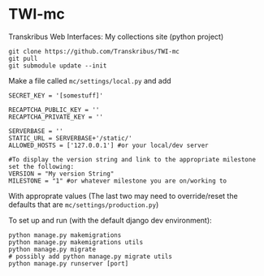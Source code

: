 # TWI-mc
 Transkribus Web Interfaces: My collections site (python project)

    git clone https://github.com/Transkribus/TWI-mc
    git pull
    git submodule update --init

Make a file called `mc/settings/local.py` and add

    SECRET_KEY = '[somestuff]'

    RECAPTCHA_PUBLIC_KEY = ''
    RECAPTCHA_PRIVATE_KEY = ''

    SERVERBASE = ''
    STATIC_URL = SERVERBASE+'/static/'
    ALLOWED_HOSTS = ['127.0.0.1'] #or your local/dev server
    
    #To display the version string and link to the appropriate milestone set the following:
    VERSION = "My version String"
    MILESTONE = "1" #or whatever milestone you are on/working to

With approprate values (The last two may need to override/reset the defaults that are `mc/settings/production.py`)

To set up and run (with the default django dev environment):
    
    python manage.py makemigrations
    python manage.py makemigrations utils
    python manage.py migrate
    # possibly add python manage.py migrate utils
    python manage.py runserver [port]

